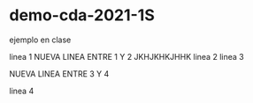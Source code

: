 # demo-cda-2021-1S
ejemplo en clase

linea 1
NUEVA LINEA ENTRE 1 Y 2
JKHJKHKJHHK
linea 2
linea 3

NUEVA LINEA ENTRE 3 Y 4

linea 4
